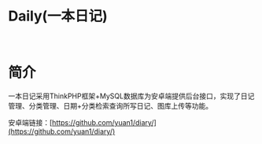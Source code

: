 # Daily(一本日记)
﻿
# 简介

一本日记采用ThinkPHP框架+MySQL数据库为安卓端提供后台接口，实现了日记管理、分类管理、日期+分类检索查询所写日记、图库上传等功能。

安卓端链接：[https://github.com/yuan1/diary/](https://github.com/yuan1/diary/)
